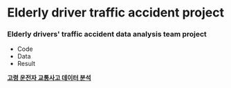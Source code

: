 # Elderly driver traffic accident project
### Elderly drivers' traffic accident data analysis team project
- Code
- Data
- Result

[**고령 운전자 교통사고 데이터 분석**](https://hkl22.tistory.com/89)

